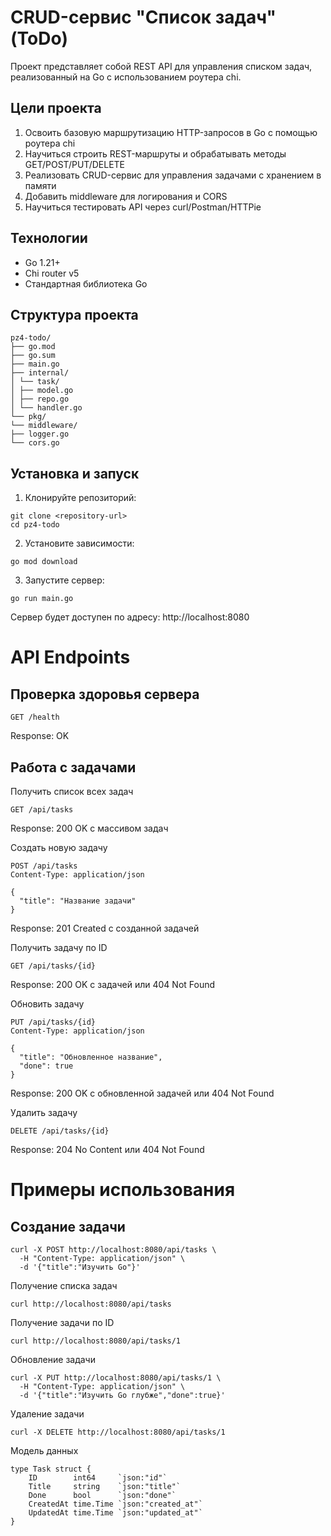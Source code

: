 # CRUD-сервис "Список задач" (ToDo)

Проект представляет собой REST API для управления списком задач, реализованный на Go с использованием роутера chi.

## Цели проекта

1. Освоить базовую маршрутизацию HTTP-запросов в Go с помощью роутера chi
2. Научиться строить REST-маршруты и обрабатывать методы GET/POST/PUT/DELETE
3. Реализовать CRUD-сервис для управления задачами с хранением в памяти
4. Добавить middleware для логирования и CORS
5. Научиться тестировать API через curl/Postman/HTTPie

## Технологии

- Go 1.21+
- Chi router v5
- Стандартная библиотека Go

## Структура проекта
```azure
pz4-todo/
├── go.mod
├── go.sum
├── main.go
├── internal/
│ └── task/
│ ├── model.go
│ ├── repo.go
│ └── handler.go
└── pkg/
└── middleware/
├── logger.go
└── cors.go
```

## Установка и запуск

1. Клонируйте репозиторий:
```azure
git clone <repository-url>
cd pz4-todo 
``` 

2. Установите зависимости:
```azure
go mod download
```
3. Запустите сервер:
 ```azure
go run main.go
```

Сервер будет доступен по адресу: http://localhost:8080

# API Endpoints
## Проверка здоровья сервера

```azure
GET /health
```
Response: OK

## Работа с задачами
Получить список всех задач
```azure 
GET /api/tasks
```
Response: 200 OK с массивом задач

Создать новую задачу
```azure
POST /api/tasks
Content-Type: application/json

{
  "title": "Название задачи"
}
```
Response: 201 Created с созданной задачей

Получить задачу по ID
```azure
GET /api/tasks/{id}
```
Response: 200 OK с задачей или 404 Not Found

Обновить задачу
```azure
PUT /api/tasks/{id}
Content-Type: application/json

{
  "title": "Обновленное название",
  "done": true
}
```
Response: 200 OK с обновленной задачей или 404 Not Found

Удалить задачу
```azure
DELETE /api/tasks/{id}
```
Response: 204 No Content или 404 Not Found

# Примеры использования
## Создание задачи
```azure
curl -X POST http://localhost:8080/api/tasks \
  -H "Content-Type: application/json" \
  -d '{"title":"Изучить Go"}'
```
Получение списка задач
```azure
curl http://localhost:8080/api/tasks
```

Получение задачи по ID
```azure
curl http://localhost:8080/api/tasks/1
```
Обновление задачи   
```azure
curl -X PUT http://localhost:8080/api/tasks/1 \
  -H "Content-Type: application/json" \
  -d '{"title":"Изучить Go глубже","done":true}'
```
Удаление задачи
```azure
curl -X DELETE http://localhost:8080/api/tasks/1
```
Модель данных
```azure
type Task struct {
    ID        int64     `json:"id"`
    Title     string    `json:"title"`
    Done      bool      `json:"done"`
    CreatedAt time.Time `json:"created_at"`
    UpdatedAt time.Time `json:"updated_at"`
}
```
